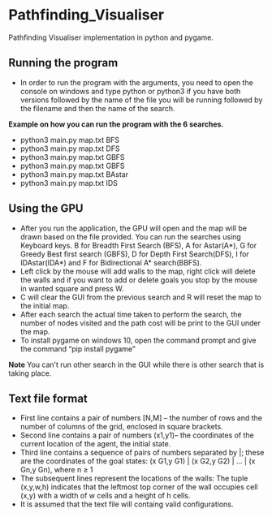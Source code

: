 # Pathfinding_Visualiser
Pathfinding Visualiser implementation in python and pygame.

## Running the program
- In order to run the program with the arguments, you need to open the console on windows and type python or python3 if you have both versions followed     by the name of the file you will be running followed by the filename and then the name of the search.
  
**Example on how you can run the program with the 6 searches.**
  * python3 main.py map.txt BFS
  * python3 main.py map.txt DFS
  * python3 main.py map.txt GBFS
  * python3 main.py map.txt GBFS
  * python3 main.py map.txt BAstar
  * python3 main.py map.txt IDS
 
 
 ## Using the GPU
* After you run the application, the GPU will open and the map will be drawn based on the file provided. You can run the searches using Keyboard keys. B for Breadth First Search (BFS), A for Astar(A*), G for Greedy Best first search (GBFS), D for Depth First Search(DFS), I for IDAstar(IDA*) and F for Bidirectional A* search(BBFS).
* Left click by the mouse will add walls to the map, right click will delete the walls and if you want to add or delete goals you stop by the mouse in wanted square and press W.
* C will clear the GUI from the previous search and R will reset the map to the initial map.
* After each search the actual time taken to perform the search, the number of nodes visited and the path cost will be print to the GUI under the map.
* To install pygame on windows 10, open the command prompt and give the command “pip install pygame”



**Note**
You can’t run other search in the GUI while there is other search that is taking place.

## Text file format
* First line contains a pair of numbers [N,M] – the number of rows and the number of columns of the
grid, enclosed in square brackets.
* Second line contains a pair of numbers (x1,y1)– the coordinates of the current location of the agent,
the initial state.
* Third line contains a sequence of pairs of numbers separated by |; these are the coordinates of the
goal states: (x G1,y G1) | (x G2,y G2) | ... | (x Gn,y Gn), where n ≥ 1
* The subsequent lines represent the locations of the walls: The tuple (x,y,w,h) indicates that the
leftmost top corner of the wall occupies cell (x,y) with a width of w cells and a height of h cells.
* It is assumed that the text file will containg valid configurations.


 
 

